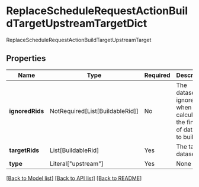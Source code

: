 # ReplaceScheduleRequestActionBuildTargetUpstreamTargetDict

ReplaceScheduleRequestActionBuildTargetUpstreamTarget

## Properties
| Name | Type | Required | Description |
| ------------ | ------------- | ------------- | ------------- |
**ignoredRids** | NotRequired[List[BuildableRid]] | No | The datasets to ignore when calculating the final set of dataset to build. |
**targetRids** | List[BuildableRid] | Yes | The target datasets. |
**type** | Literal["upstream"] | Yes | None |


[[Back to Model list]](../../../../README.md#models-v2-link) [[Back to API list]](../../../../README.md#apis-v2-link) [[Back to README]](../../../../README.md)
